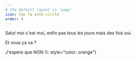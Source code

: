 ```yaml
---
# the default layout is 'page'
icon: fas fa-info-circle
order: 4
---
```


Salut moi c'est moi, enfin pas tous les jours mais des fois oui.

Et vous ça va ?

J'espère que <span>NON !</span>{: style="color: orange"}